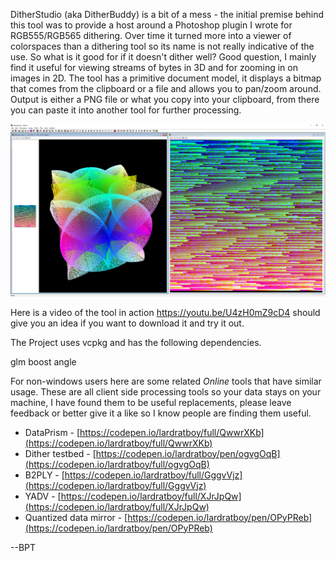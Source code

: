 DitherStudio (aka DitherBuddy) is a bit of a mess - the initial premise behind this tool was to provide a host around a Photoshop plugin I wrote for RGB555/RGB565 dithering. Over time it turned more into a viewer of colorspaces than a dithering tool so its name is not really indicative of the use. So what is it good for if it doesn't dither well? Good question, I mainly find it useful for viewing streams of bytes in 3D and for zooming in on images in 2D. The tool has a primitive document model, it displays a bitmap that comes from the clipboard or a file and allows you to pan/zoom around. Output is either a PNG file or what you copy into your clipboard, from there you can paste it into another tool for further processing.

![Screenshot](https://github.com/lardratboy/DitherStudio/blob/master/screenshots/screenshot1.png?raw=true)

Here is a video of the tool in action https://youtu.be/U4zH0mZ9cD4 should give you an idea if you want to download it and try it out.

The Project uses vcpkg and has the following dependencies.

glm
boost
angle

For non-windows users here are some related *Online* tools that have similar usage. These are all client side processing tools so your data stays on your machine, I have found them to be useful replacements, please leave feedback or better give it a like so I know people are finding them useful.

* DataPrism - [https://codepen.io/lardratboy/full/QwwrXKb](https://codepen.io/lardratboy/full/QwwrXKb)
* Dither testbed - [https://codepen.io/lardratboy/pen/ogvgOqB](https://codepen.io/lardratboy/full/ogvgOqB)
* B2PLY - [https://codepen.io/lardratboy/full/GggvVjz](https://codepen.io/lardratboy/full/GggvVjz)
* YADV - [https://codepen.io/lardratboy/full/XJrJpQw](https://codepen.io/lardratboy/full/XJrJpQw)
* Quantized data mirror - [https://codepen.io/lardratboy/pen/OPyPReb](https://codepen.io/lardratboy/pen/OPyPReb)

--BPT
